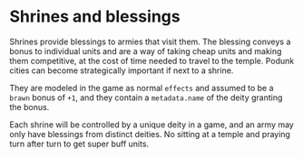 # Shrines and blessings

Shrines provide blessings to armies that visit them. The blessing conveys a bonus
to individual units and are a way of taking cheap units and making them competitive,
at the cost of time needed to travel to the temple. Podunk cities can become
strategically important if next to a shrine.

They are modeled in the game as normal `effects` and assumed to be a `brawn`
bonus of `+1`, and they contain a `metadata.name` of the deity granting the
bonus.

Each shrine will be controlled by a unique deity in a game, and an army may
only have blessings from distinct deities. No sitting at a temple and praying
turn after turn to get super buff units.
